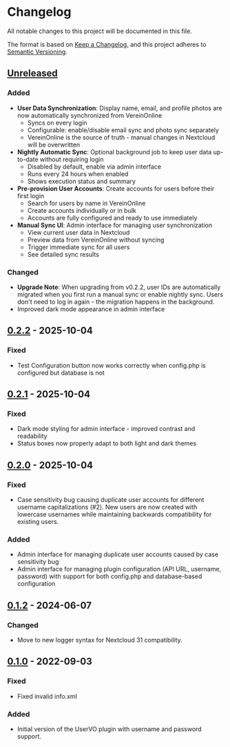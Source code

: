 # Changelog

All notable changes to this project will be documented in this file.

The format is based on [Keep a Changelog](https://keepachangelog.com/en/1.0.0/),
and this project adheres to [Semantic Versioning](https://semver.org/spec/v2.0.0.html).

## [Unreleased]

### Added
- **User Data Synchronization**: Display name, email, and profile photos are now automatically synchronized from VereinOnline
  - Syncs on every login
  - Configurable: enable/disable email sync and photo sync separately
  - VereinOnline is the source of truth - manual changes in Nextcloud will be overwritten
- **Nightly Automatic Sync**: Optional background job to keep user data up-to-date without requiring login
  - Disabled by default, enable via admin interface
  - Runs every 24 hours when enabled
  - Shows execution status and summary
- **Pre-provision User Accounts**: Create accounts for users before their first login
  - Search for users by name in VereinOnline
  - Create accounts individually or in bulk
  - Accounts are fully configured and ready to use immediately
- **Manual Sync UI**: Admin interface for managing user synchronization
  - View current user data in Nextcloud
  - Preview data from VereinOnline without syncing
  - Trigger immediate sync for all users
  - See detailed sync results

### Changed
- **Upgrade Note**: When upgrading from v0.2.2, user IDs are automatically migrated when you first run a manual sync or enable nightly sync. Users don't need to log in again - the migration happens in the background.
- Improved dark mode appearance in admin interface

## [0.2.2] - 2025-10-04

### Fixed
- Test Configuration button now works correctly when config.php is configured but database is not

## [0.2.1] - 2025-10-04

### Fixed
- Dark mode styling for admin interface - improved contrast and readability
- Status boxes now properly adapt to both light and dark themes

## [0.2.0] - 2025-10-04

### Fixed
- Case sensitivity bug causing duplicate user accounts for different username
  capitalizations (#2). New users are now created with lowercase usernames while
  maintaining backwards compatibility for existing users.

### Added
- Admin interface for managing duplicate user accounts caused by case sensitivity bug
- Admin interface for managing plugin configuration (API URL, username, password)
  with support for both config.php and database-based configuration

## [0.1.2] - 2024-06-07

### Changed
- Move to new logger syntax for Nextcloud 31 compatibility.

## [0.1.0] - 2022-09-03

### Fixed
- Fixed invalid info.xml

### Added
- Initial version of the UserVO plugin with username and password support.

[unreleased]: https://github.com/bkhoesie/user_vo/compare/v0.2.2...HEAD
[0.2.2]: https://github.com/bkhoesie/user_vo/compare/v0.2.1...v0.2.2
[0.2.1]: https://github.com/bkhoesie/user_vo/compare/v0.2.0...v0.2.1
[0.2.0]: https://github.com/bkhoesie/user_vo/compare/v0.1.2...v0.2.0
[0.1.2]: https://github.com/bkhoesie/user_vo/compare/v0.1.0...v0.1.2
[0.1.0]: https://github.com/bkhoesie/user_vo/releases/tag/v0.1.0
